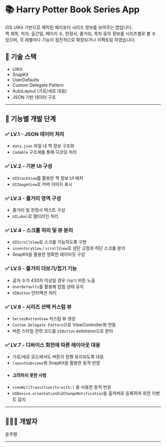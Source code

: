 # 📚 Harry Potter Book Series App

iOS UIKit 기반으로 제작된 해리포터 시리즈 정보를 보여주는 앱입니다.  
책 제목, 저자, 출간일, 페이지 수, 헌정사, 줄거리, 목차 등의 정보를 시리즈별로 볼 수 있으며, 
각 레벨마다 기능이 점진적으로 확장되거나 리팩토링 하였습니다.

## 📌 기술 스택
- UIKit
- SnapKit
- UserDefaults
- Custom Delegate Pattern
- AutoLayout (가로/세로 대응)
- JSON 기반 데이터 구조

---

## 🚀 기능별 개발 단계

### ✅ LV.1 - JSON 데이터 처리
- `data.json` 파일 내 책 정보 구조화
- `Codable` 구조체를 통해 디코딩 처리

### ✅ LV.2 - 기본 UI 구성
- `UIStackView`를 활용한 책 정보 UI 배치
- `UIImageView`로 커버 이미지 표시

### ✅ LV.3 - 줄거리 영역 구성
- 줄거리 및 헌정사 텍스트 구성
- `UILabel`로 멀티라인 처리

### ✅ LV.4 - 스크롤 처리 및 뷰 분리
- `UIScrollView`로 스크롤 가능하도록 구현
- `inventoryView` / `scrollView`로 상단 고정과 하단 스크롤 분리
- SnapKit을 활용한 명확한 레이아웃 구성

### ✅ LV.5 - 줄거리 더보기/접기 기능
- 글자 수가 430자 이상일 경우 `더보기` 버튼 노출
- `UserDefaults`를 활용해 접힘 상태 유지
- `UIButton` 인터랙션 처리

### ✅ LV.6 - 시리즈 선택 커스텀 뷰
- `SeriesButtonView` 커스텀 뷰 생성
- `Custom Delegate Pattern`으로 ViewController와 연동
- 버튼 스타일 관련 코드를 `UIButton` extension으로 분리

### ✅ LV.7 - 디바이스 회전에 따른 레이아웃 대응
- 가로/세로 모드에서도 버튼이 원형 유지되도록 대응
- `layoutSubviews`와 SnapKit을 활용한 동적 반영
- #### 고려하지 못한 사항
- `viewWillTransition(to:with:)` 을 사용한 동적 반응
- `UIDevice.orientationDidChangeNotification`을 옵저버로 등록하여 회전 이벤트 감지

---

## 👨🏻‍💻 개발자
윤주형

---
